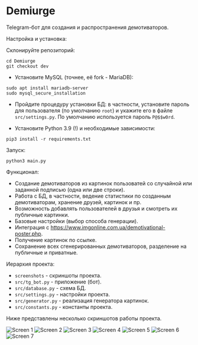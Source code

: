 # Demiurge

Telegram-бот для создания и распространения демотиваторов.

Настройка и установка:

Склонируйте репозиторий:

```git clone git@github.com:notdenied/Demiurge.git
cd Demiurge
git checkout dev
```

- Установите MySQL (точнее, её fork - MariaDB):

```sudo apt update
sudo apt install mariadb-server
sudo mysql_secure_installation
```

- Пройдите процедуру установки БД: в частности, установите пароль для пользователя (по умолчанию ```root```) и укажите его в файле ```src/settings.py```.
По умолчанию используется пароль ```P@$$w0rd```.

- Установите Python 3.9 (!) и необходимые зависимости:

```sudo apt install python3.9
pip3 install -r requirements.txt
```

Запуск:

```python3 main.py```

Функционал:

- Cоздание демотиваторов из картинок пользоватей со случайной или заданной подписью (одна или две строки).
- Работа с БД, в частности, ведение статистики по созданным демотиваторам, хранение друзей, картинок и пр.
- Возможность добавлять пользователей в друзья и смотреть их публичные картинки.
- Базовые настройки (выбор способа генерации).
- Интеграция с <https://www.imgonline.com.ua/demotivational-poster.php>.
- Получение картинок по ссылке.
- Сохранение всех сгенерированных демотиваторов, разделение на публичные и приватные.

Иерархия проекта:

- ```screenshots``` - скриншоты проекта.
- ```src/tg_bot.py``` - приложение (бот).
- ```src/database.py``` - схема БД.
- ```src/settings.py``` - настройки проекта.
- ```src/generator.py``` - реализация генератора картинок.
- ```src/constants.py``` - константы проекта.

Ниже представлены несколько скриншотов работы проекта.

![Screen 1](images/screenshots/1.png "Шифрование с помощью Шифра Цезаря.")
![Screen 2](images/screenshots/2.png "Декодирование при помощи различных методов анализа.")
![Screen 3](images/screenshots/3.png "Декодирование при помощи различных методов анализа 2.")
![Screen 4](images/screenshots/4.png "Vernam Encoding.")
![Screen 5](images/screenshots/5.png "Vernam Decoding.")
![Screen 6](images/screenshots/6.png "Steganography Example: Encoding.")
![Screen 7](images/screenshots/7.png "Steganography Example: Decoding.")
